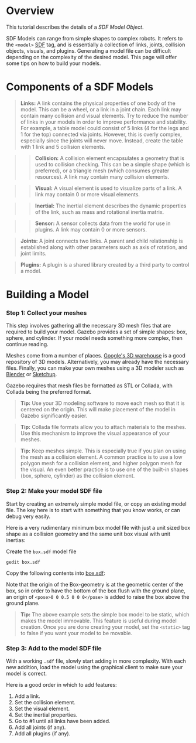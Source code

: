 # Overview

This tutorial describes the details of a _SDF Model Object_.

SDF Models can range from simple shapes to complex robots. It refers to the `<model>` [SDF](http://gazebosim.org/sdf.html) tag, and is essentially a collection of links, joints, collision objects, visuals, and plugins. Generating a model file can be difficult depending on the complexity of the desired model. This page will offer some tips on how to build your models.

# Components of a SDF Models

> **Links:** A link contains the physical properties of one body of the model. This can be a wheel, or a link in a joint chain. Each link may contain many collision and visual elements. Try to reduce the number of links in your models in order to improve performance and stability. For example, a table model could consist of 5 links (4 for the legs and 1 for the top) connected via joints. However, this is overly complex, especially since the joints will never move. Instead, create the table with 1 link and 5 collision elements.

>> **Collision:** A collision element encapsulates a geometry that is used to collision checking. This can be a simple shape (which is preferred), or a triangle mesh (which consumes greater resources). A link may contain many collision elements.

>> **Visual:** A visual element is used to visualize parts of a link. A link may contain 0 or more visual elements.

>> **Inertial:** The inertial element describes the dynamic properties of the link, such as mass and rotational inertia matrix.

>> **Sensor:** A sensor collects data from the world for use in plugins. A link may contain 0 or more sensors.

> **Joints:** A joint connects two links. A parent and child relationship is established along with other parameters such as axis of rotation, and joint limits.

> **Plugins:** A plugin is a shared library created by a third party to control a model.

# Building a Model

### Step 1: Collect your meshes

This step involves gathering all the necessary 3D mesh files that are required to build your model. Gazebo provides a set of simple shapes: box, sphere, and cylinder. If your model needs something more complex, then continue reading.

Meshes come from a number of places. [Google's 3D warehouse](https://3dwarehouse.sketchup.com/index.html) is a good repository of 3D models. Alternatively, you may already have the necessary files. Finally, you can make your own meshes using a 3D modeler such as [Blender](http://blender.org) or [Sketchup](http://sketchup.google.com).

Gazebo requires that mesh files be formatted as STL or Collada, with Collada being the preferred format.

> **Tip:** Use your 3D modeling software to move each mesh so that it is centered on the origin. This will make placement of the model in Gazebo significantly easier.

> **Tip:** Collada file formats allow you to attach materials to the meshes. Use this mechanism to improve the visual appearance of your meshes.

> **Tip:** Keep meshes simple. This is especially true if you plan on using the mesh as a collision element. A common practice is to use a low polygon mesh for a collision element, and higher polygon mesh for the visual. An even better practice is to use one of the built-in shapes (box, sphere, cylinder) as the collision element.


### Step 2: Make your model SDF file

Start by creating an extremely simple model file, or copy an existing model file. The key here is to start with something that you know works, or can debug very easily.

Here is a very rudimentary minimum box model file with just a unit sized box shape as a collision geometry and the same unit box visual with unit inertias:

Create the `box.sdf` model file

~~~
gedit box.sdf
~~~

Copy the following contents into [box.sdf](http://github.com/osrf/gazebo_tutorials/raw/default/build_model/files/box.sdf):
<include src='http://github.com/osrf/gazebo_tutorials/raw/default/build_model/files/box.sdf' />

Note that the origin of the Box-geometry is at the geometric center of the box, so in order to have the bottom of the box flush with the ground plane, an origin of `<pose>0 0 0.5 0 0 0</pose>` is added to raise the box above the ground plane.
> **Tip:** The above example sets the simple box model to be static, which makes the model immovable. This feature is useful during model creation. Once you are done creating your model, set the `<static>` tag to false if you want your model to be movable.


### Step 3: Add to the model SDF file

With a working `.sdf` file, slowly start adding in more complexity. With each new addition, load the model using the graphical client to make sure your model is correct.

Here is a good order in which to add features:

1. Add a link.
1. Set the collision element.
1. Set the visual element.
1. Set the inertial properties.
1. Go to #1 until all links have been added.
1. Add all joints (if any).
1. Add all plugins (if any).
